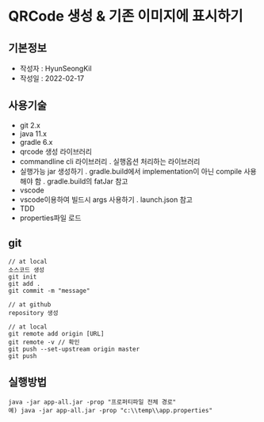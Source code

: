 # QRCode 생성 & 기존 이미지에 표시하기

## 기본정보

- 작성자 : HyunSeongKil
- 작성일 : 2022-02-17

## 사용기술

- git 2.x
- java 11.x
- gradle 6.x
- qrcode 생성 라이브러리
- commandline cli 라이브러리
  . 실행옵션 처리하는 라이브러리
- 실행가능 jar 생성하기
  . gradle.build에서 implementation이 아닌 compile 사용해야 함
  . gradle.build의 fatJar 참고
- vscode
- vscode이용하여 빌드시 args 사용하기
  . launch.json 참고
- TDD
- properties파일 로드

## git

```
// at local
소스코드 생성
git init
git add .
git commit -m "message"

// at github
repository 생성

// at local
git remote add origin [URL]
git remote -v // 확인
git push --set-upstream origin master
git push
```

## 실행방법

```
java -jar app-all.jar -prop "프로퍼티파일 전체 경로"
예) java -jar app-all.jar -prop "c:\\temp\\app.properties"
```
